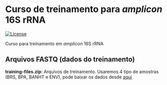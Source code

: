 # Curso de treinamento para _amplicon_ 16S rRNA
[![License](https://poser.pugx.org/badges/poser/license.svg)](./LICENSE)

Curso para treinamento em _amplicon_ 16S rRNA

## Arquivos FASTQ (dados do treinamento)
**training-files.zip**: Arquivos de treinamento. Usaremos 4 tipo de amostras (BRS, BPA, BANHT e ENV), pode baixar os dados desde [aqui](https://drive.google.com/file/d/1cvn8NVWhU0C5dbOj9gWKsPrt9G58kbfR/view?usp=sharing)

 
 
